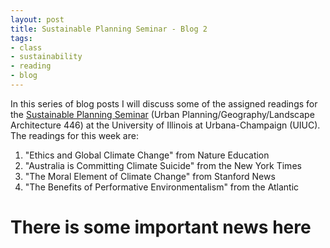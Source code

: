```yaml
---
layout: post
title: Sustainable Planning Seminar - Blog 2
tags:
- class
- sustainability
- reading
- blog
---
```



In this series of blog posts I will discuss some of the assigned readings
for the [Sustainable Planning Seminar](https://courses.illinois.edu/schedule/2021/spring/LA/446)
(Urban Planning/Geography/Landscape Architecture 446) at the University of
Illinois at Urbana-Champaign (UIUC).
The readings for this week are:
1. "Ethics and Global Climate Change" from Nature Education
2. "Australia is Committing Climate Suicide" from the New York Times
3. "The Moral Element of Climate Change" from Stanford News
4. "The Benefits of Performative Environmentalism" from the Atlantic


# There is some important news here
